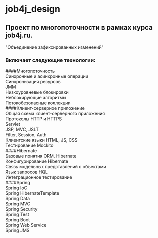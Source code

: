 # job4j_design
## Проект по многопоточности в рамках курса job4j.ru.
"Объединение зафиксированных изменений"
### Включает следующие технологии:
####Многопоточность</br>
Синхронные и асинхронные операции</br>
Синхронизация ресурсов</br>
JMM</br>
Низкоуровневые блокировки</br>
Неблокирующие алгоритмы</br>
Потокобезопасные коллекции</br>
####Клиент-серверное приложение</br>
Общая схема клиент-серверного приложения</br>
Протоколы HTTP и HTTPS</br>
Servlet</br>
JSP, MVC, JSLT</br>
Filter, Session, Auth</br>
Клиентские языки HTML, JS, CSS</br>
Тестирование Mockito</br>
####Hibernate</br>
Базовые понятия ORM. Hibernate</br>
Конфигурирование Hibernate</br>
Связь модельных представлений с объектами</br>
Язык запросов HQL</br>
Интеграционное тестирование</br>
####Spring</br>
Spring IoC</br>
Spring HibernateTemplate</br>
Spring Data</br>
Spring MVC</br>
Spring Security</br>
Spring Test</br>
Spring Boot</br>
Spring Web Service</br>
Spring JMS</br>